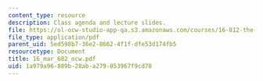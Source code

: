 ```yaml
---
content_type: resource
description: Class agenda and lecture slides.
file: https://ol-ocw-studio-app-qa.s3.amazonaws.com/courses/16-812-the-aerospace-industry-spring-2004/1a979a96889b28aba279853967f9cd78_16_mar_682_ocw.pdf
file_type: application/pdf
parent_uid: 5ed598b7-36e2-8662-4f1f-dfe53d174fb5
resourcetype: Document
title: 16_mar_682_ocw.pdf
uid: 1a979a96-889b-28ab-a279-853967f9cd78
---
```


